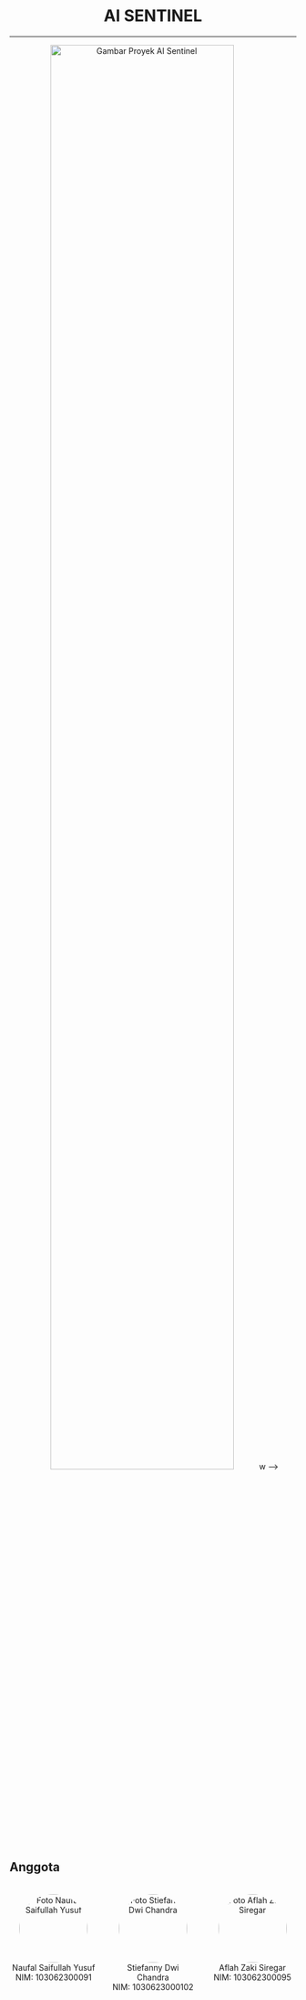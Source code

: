 <div align="center">
  <h1><b>AI SENTINEL</b></h1>
</div>

---

<div align="center">

  <img src="https://github.com/lasakawatch/AI_Sentinel/blob/main/Lain-Lain/Screenshot%202025-04-29%20235159.png" alt="Gambar Proyek AI Sentinel" style="max-width: 600px; width: 80%;"> w -->
  <br>
</div>

<br> 

## Anggota

<br>

<div style="display: flex; justify-content: space-around; flex-wrap: wrap; gap: 20px;">

  <div style="text-align: center; flex-basis: 150px;"> 
    <img src="https://github.com/lasakawatch/AI_Sentinel/blob/main/Lain-Lain/2831b90d-64ab-44fe-bee7-c51539736f01.jpg" alt="Foto Naufal Saifullah Yusuf" style="width: 120px; height: 120px; object-fit: cover; border-radius: 50%;"> 
    <br>
    Naufal Saifullah Yusuf
    <br>
    NIM: 103062300091
  </div>

  <div style="text-align: center; flex-basis: 150px;">
    <img src="https://github.com/lasakawatch/AI_Sentinel/blob/main/Lain-Lain/479673261_1979304385928257_1440534278203257013_n.jpg" alt="Foto Stiefanny Dwi Chandra" style="width: 120px; height: 120px; object-fit: cover; border-radius: 50%;">
    <br>
    Stiefanny Dwi Chandra
    <br>
    NIM: 1030623000102
  </div>

  <div style="text-align: center; flex-basis: 150px;">
    <img src="https://github.com/lasakawatch/AI_Sentinel/blob/main/Lain-Lain/file%20(3).jpg" alt="Foto Aflah Zaki Siregar" style="width: 120px; height: 120px; object-fit: cover; border-radius: 50%;">
    <br>
    Aflah Zaki Siregar
    <br>
    NIM: 103062300095
  </div>

</div> 

<br> 


